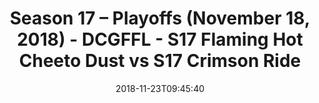 ---
title: Season 17 – Playoffs (November 18, 2018) - DCGFFL - S17 Flaming Hot Cheeto
  Dust vs S17 Crimson Ride
teams-score:
- team: _teams/s17-orange.md
  score:
- team: _teams/s17-crimson.md
  score: 20
mvp: G. Carter (Orange), D. Honeycutt (Crimson)
game-ball: K. Miller (Orange), B. McFarland (Crimson)
sportsperson: J. McCathren (Orange), M. Washington (Crimson)
season: 17
week: 9
date: '2018-11-23T09:45:40'
pageid: season-17-playoffs-november-18-2018-6698-vs-6691
---